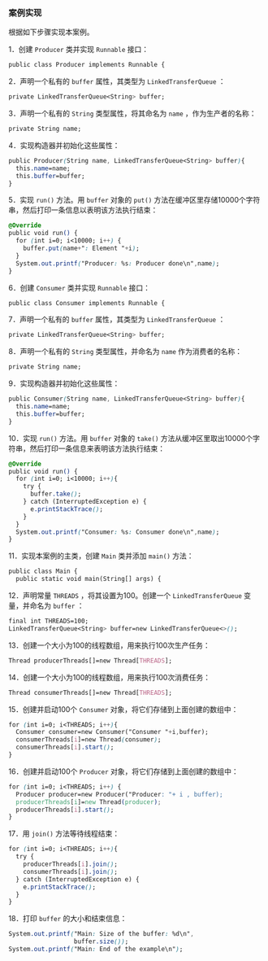 ### 案例实现

根据如下步骤实现本案例。

1．创建 `Producer` 类并实现 `Runnable` 接口：

```css
public class Producer implements Runnable {
```

2．声明一个私有的 `buffer` 属性，其类型为 `LinkedTransferQueue` ：

```css
private LinkedTransferQueue<String> buffer;
```

3．声明一个私有的 `String` 类型属性，将其命名为 `name` ，作为生产者的名称：

```css
private String name;
```

4．实现构造器并初始化这些属性：

```css
public Producer(String name, LinkedTransferQueue<String> buffer){
  this.name=name;
  this.buffer=buffer;
}
```

5．实现 `run()` 方法。用 `buffer` 对象的 `put()` 方法在缓冲区里存储10000个字符串，然后打印一条信息以表明该方法执行结束：

```css
@Override
public void run() {
  for (int i=0; i<10000; i++) {
    buffer.put(name+": Element "+i);
  }
  System.out.printf("Producer: %s: Producer done\n",name);
}
```

6．创建 `Consumer` 类并实现 `Runnable` 接口：

```css
public class Consumer implements Runnable {
```

7．声明一个私有的 `buffer` 属性，其类型为 `LinkedTransferQueue` ：

```css
private LinkedTransferQueue<String> buffer;
```

8．声明一个私有的 `String` 类型属性，并命名为 `name` 作为消费者的名称：

```css
private String name;
```

9．实现构造器并初始化这些属性：

```css
public Consumer(String name, LinkedTransferQueue<String> buffer){
  this.name=name;
  this.buffer=buffer;
}
```

10．实现 `run()` 方法。用 `buffer` 对象的 `take()` 方法从缓冲区里取出10000个字符串，然后打印一条信息来表明该方法执行结束：

```css
@Override
public void run() {
  for (int i=0; i<10000; i++){
    try {
      buffer.take();
    } catch (InterruptedException e) {
      e.printStackTrace();
    }
  }
  System.out.printf("Consumer: %s: Consumer done\n",name);
}
```

11．实现本案例的主类，创建 `Main` 类并添加 `main()` 方法：

```css
public class Main {
  public static void main(String[] args) {
```

12．声明常量 `THREADS` ，将其设置为100。创建一个 `LinkedTransferQueue` 变量，并命名为 `buffer` ：

```css
final int THREADS=100;
LinkedTransferQueue<String> buffer=new LinkedTransferQueue<>();
```

13．创建一个大小为100的线程数组，用来执行100次生产任务：

```css
Thread producerThreads[]=new Thread[THREADS];
```

14．创建一个大小为100的线程数组，用来执行100次消费任务：

```css
Thread consumerThreads[]=new Thread[THREADS];
```

15．创建并启动100个 `Consumer` 对象，将它们存储到上面创建的数组中：

```css
for (int i=0; i<THREADS; i++){
  Consumer consumer=new Consumer("Consumer "+i,buffer);
  consumerThreads[i]=new Thread(consumer);
  consumerThreads[i].start();
}
```

16．创建并启动100个 `Producer` 对象，将它们存储到上面创建的数组中：

```css
for (int i=0; i<THREADS; i++) {
  Producer producer=new Producer("Producer: "+ i , buffer);
  producerThreads[i]=new Thread(producer);
  producerThreads[i].start();
}
```

17．用 `join()` 方法等待线程结束：

```css
for (int i=0; i<THREADS; i++){
  try {
    producerThreads[i].join();
    consumerThreads[i].join();
  } catch (InterruptedException e) {
    e.printStackTrace();
  }
}
```

18．打印 `buffer` 的大小和结束信息：

```css
System.out.printf("Main: Size of the buffer: %d\n",
                  buffer.size());
System.out.printf("Main: End of the example\n");
```

